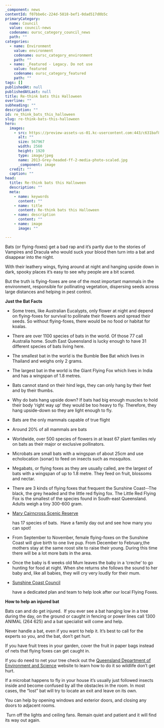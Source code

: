 ```yaml
---
_component: news
contentId: f07bbe6c-224d-5818-bef1-0dad517d0b5c
primaryCategory:
  name: Council
  value: council-news
  codename: oursc_category_council_news
  path: ""
categories:
  - name: Environment
    value: environment
    codename: oursc_category_environment
    path: ""
  - name: _Featured - Legacy. Do not use
    value: featured
    codename: oursc_category_featured
    path: ""
tags: []
publishedAt: null
publishedAtLast: null
title: Re-think bats this Halloween
overline: ""
subheading: ""
description: ""
id: re_think_bats_this_halloween
slug: re-think-bats-this-halloween
hero:
  images:
    - src: https://preview-assets-us-01.kc-usercontent.com:443/c631baf8-1b46-001f-580c-d0001b68b4a8/00425eca-e781-465a-a677-2e4b2398a396/2013-Grey-headed-ff-2-media-photo-scaled.jpg
      alt: ""
      size: 567967
      width: 2560
      height: 1920
      type: image/jpeg
      name: 2013-Grey-headed-ff-2-media-photo-scaled.jpg
      _component: image
  credit: ""
  caption: ""
head:
  title: Re-think bats this Halloween
  description: ""
  meta:
    - name: keywords
      content: ""
    - name: title
      content: Re-think bats this Halloween
    - name: description
      content: ""
    - name: image
      image: ""

---
```

Bats (or flying-foxes) get a bad rap and it’s partly due to the stories of Vampires and Dracula who would suck your blood then turn into a bat and disappear into the night.

With their leathery wings, flying around at night and hanging upside down in dark, spooky places it’s easy to see why people are a bit scared.

But the truth is flying-foxes are one of the most important mammals in the environment, responsible for pollinating vegetation, dispersing seeds across large distances and helping in pest control.

**Just the Bat Facts**

*   Some trees, like Australian Eucalypts, only flower at night and depend on flying-foxes for survival to pollinate their flowers and spread their seeds. So without flying-foxes, there would be no food or habitat for koalas.

*   There are over 1100 species of bats in the world. Of those 77 call Australia home. South East Queensland is lucky enough to have 31 different species of bats living here.

*   The smallest bat in the world is the Bumble Bee Bat which lives in Thailand and weighs only 2 grams.

*   The largest bat in the world is the Giant Flying Fox which lives in India and has a wingspan of 1.8 metres.

*   Bats cannot stand on their hind legs, they can only hang by their feet and by their thumbs.

*   Why do bats hang upside down? If bats had big enough muscles to hold their body ‘right way up’ they would be too heavy to fly. Therefore, they hang upside-down so they are light enough to fly.

*   Bats are the only mammals capable of true flight

*   Around 20% of all mammals are bats

*   Worldwide, over 500 species of flowers in at least 67 plant families rely on bats as their major or exclusive pollinators.

*   Microbats are small bats with a wingspan of about 25cm and use echolocation (sonar) to feed on insects such as mosquitos.

*   Megabats, or flying foxes as they are usually called, are the largest of bats with a wingspan of up to 1.8 metre. They feed on fruit, blossoms and nectar.

*   There are 3 kinds of flying foxes that frequent the Sunshine Coast--The black, the grey headed and the little red flying fox. The Little Red Flying Fox is the smallest of the species found in South-east Queensland. Adults weigh a tiny 300-600 gram.

*   [Mary Cairncross Scenic Reserve](https://mary-cairncross.sunshinecoast.qld.gov.au/See-and-do/The-rainforest/Mammals/Flying-fox)


    has 17 species of bats.  Have a family day out and see how many you can spot!

*   From September to November, female flying-foxes on the Sunshine Coast will give birth to one live pup. From December to February,the mothers stay at the same roost site to raise their young. During this time there will be a lot more bats in the area.

*   Once the baby is 6 weeks old Mum leaves the baby in a ‘creche’ to go hunting for food at night. When she returns she follows the sound to her baby and, like all babies, they will cry very loudly for their mum.

*   [Sunshine Coast Council](https://www.sunshinecoast.qld.gov.au/Environment/Native-Animals/Flying-Foxes)


    have a dedicated plan and team to help look after our local Flying Foxes.

**How to help an injured bat**

Bats can and do get injured.  If you ever see a bat hanging low in a tree during the day, on the ground or caught in fencing or power lines call 1300 ANIMAL (264 625) and a bat specialist will come and help. 

Never handle a bat, even if you want to help it. It’s best to call for the experts so you, and the bat, don’t get hurt.

If you have fruit trees in your garden, cover the fruit in paper bags instead of nets that flying foxes can get caught in. 

If you do need to net your tree check out the [Queensland Department of Environment and Science](https://environment.des.qld.gov.au/wildlife/animals/living-with/bats/flying-foxes/netting-fruit-trees)
&#x20;website to learn how to do it so wildlife don’t get hurt.

If a microbat happens to fly in your house it’s usually just followed insects inside and become confused by all the obstacles in the room. In most cases, the “lost” bat will try to locate an exit and leave on its own.

You can help by opening windows and exterior doors, and closing any doors to adjacent rooms.

 Turn off the lights and ceiling fans. Remain quiet and patient and it will find its way out again.
